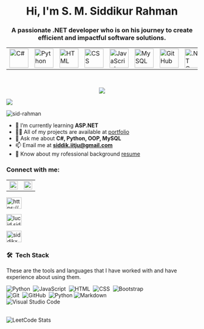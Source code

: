 <h1 align="center">Hi, I'm S. M. Siddikur Rahman</h1>
<h3 align="center">A passionate .NET developer who is on his journey to create efficient and impactful software solutions.</h3>

<!-- profile-technology-icons -->
<!-- https://marwin1991.github.io/profile-technology-icons/ -->
<div align="center">
	<table>
		<tr>
			<td><img width="50" src="https://user-images.githubusercontent.com/25181517/121405384-444d7300-c95d-11eb-959f-913020d3bf90.png" alt="C#" title="C#"/></td>
			<td><img width="50" src="https://user-images.githubusercontent.com/25181517/183423507-c056a6f9-1ba8-4312-a350-19bcbc5a8697.png" alt="Python" title="Python"/></td>
			<td><img width="50" src="https://user-images.githubusercontent.com/25181517/192158954-f88b5814-d510-4564-b285-dff7d6400dad.png" alt="HTML" title="HTML"/></td>
			<td><img width="50" src="https://user-images.githubusercontent.com/25181517/183898674-75a4a1b1-f960-4ea9-abcb-637170a00a75.png" alt="CSS" title="CSS"/></td>
			<td><img width="50" src="https://user-images.githubusercontent.com/25181517/117447155-6a868a00-af3d-11eb-9cfe-245df15c9f3f.png" alt="JavaScript" title="JavaScript"/></td>
			<td><img width="50" src="https://user-images.githubusercontent.com/25181517/183896128-ec99105a-ec1a-4d85-b08b-1aa1620b2046.png" alt="MySQL" title="MySQL"/></td>
			<td><img width="50" src="https://user-images.githubusercontent.com/25181517/192108374-8da61ba1-99ec-41d7-80b8-fb2f7c0a4948.png" alt="GitHub" title="GitHub"/></td>
			<td><img width="50" src="https://user-images.githubusercontent.com/25181517/121405754-b4f48f80-c95d-11eb-8893-fc325bde617f.png" alt=".NET Core" title=".NET Core"/></td>
		</tr>
	</table>
</div>
<br>

<!-- Typing animation -->
<p align="center">
  <a href="https://github.com/DenverCoder1/readme-typing-svg"><img src="https://readme-typing-svg.herokuapp.com?lines=Engineering+Student;Problem+Solving;Communication;Innovation&center=true&width=500&height=50"></a>
</p>

<!-- img for right side -->
<img src="https://res.cloudinary.com/superfolio/image/upload/v1620689979/68747470733a2f2f692e70696e696d672e636f6d2f6f726967696e616c732f63362f33332f63322f63363333633230656465383266306530636564376435373064626533613166332e676966_yjuh2s.gif"/>

<!-- ### Profile Visitors  -->
<p align="left"> <img src="https://komarev.com/ghpvc/?username=sid-rahman&label=Profile%20views&color=0e75b6&style=flat" alt="sid-rahman" /> </p>

- 🌱 I’m currently learning **ASP.NET**
- 👨‍💻 All of my projects are available at [portfolio](https://sid-rahman.github.io/)
- 💬 Ask me about **C#, Python, OOP, MySQL**
- 📫 Email me at **siddik.iitju@gmail.com**
- 📄 Know about my rofessional background [resume](https://drive.google.com/file/d/12X5sJGfWdMHsaPSZSY0EddHctEUac4xq/view?usp=sharing)

### Connect with me:
<div align="left">
	<table>
		<tr>
			<td><a href="https://www.linkedin.com/in/siddik-iitju">
      <img alt="Imtiaj's Linkedin" width="22px" src="https://cdn.jsdelivr.net/npm/simple-icons@v3/icons/linkedin.svg" /></a>
      </td>
			<td><a href="https://www.instagram.com/lucid.sid">
      <img alt="Imtiaj's Instagram" width="22px" src="https://cdn.jsdelivr.net/npm/simple-icons@v3/icons/instagram.svg" /></a>
      </td>
      </tr>
	</table>
</div>

<p align="left">
<a href="https://linkedin.com/in/https://www.linkedin.com/in/siddikx/" target="blank"><img align="center" src="https://raw.githubusercontent.com/rahuldkjain/github-profile-readme-generator/master/src/images/icons/Social/linked-in-alt.svg" alt="https://www.linkedin.com/in/siddikx/" height="30" width="40" /></a>

<a href="https://instagram.com/lucid.sid" target="blank"><img align="center" src="https://raw.githubusercontent.com/rahuldkjain/github-profile-readme-generator/master/src/images/icons/Social/instagram.svg" alt="lucid.sid" height="30" width="40" /></a>

<a href="https://www.leetcode.com/siddikx" target="blank"><img align="center" src="https://raw.githubusercontent.com/rahuldkjain/github-profile-readme-generator/master/src/images/icons/Social/leet-code.svg" alt="siddikx" height="30" width="40" /></a>

<!--
<a href="https://fb.com/fakeplastictreee" target="blank"><img align="center" src="https://raw.githubusercontent.com/rahuldkjain/github-profile-readme-generator/master/src/images/icons/Social/facebook.svg" alt="fakeplastictreee" height="30" width="40" /></a>

<a href="https://twitter.com/siddik" target="blank"><img align="center" src="https://raw.githubusercontent.com/rahuldkjain/github-profile-readme-generator/master/src/images/icons/Social/twitter.svg" alt="siddik" height="30" width="40" /></a>

<a href="https://www.youtube.com/c/siddik" target="blank"><img align="center" src="https://raw.githubusercontent.com/rahuldkjain/github-profile-readme-generator/master/src/images/icons/Social/youtube.svg" alt="siddik" height="30" width="40" /></a>

-->

</p>

### 🛠 &nbsp;Tech Stack

These are the tools and languages that I have worked with and have experience about using them.

![Python](https://img.shields.io/badge/-Python-05122A?style=flat&logo=python)&nbsp;
![JavaScript](https://img.shields.io/badge/-JavaScript-05122A?style=flat&logo=javascript)&nbsp;
![HTML](https://img.shields.io/badge/-HTML-05122A?style=flat&logo=HTML5)&nbsp;
![CSS](https://img.shields.io/badge/-CSS-05122A?style=flat&logo=CSS3&logoColor=1572B6)&nbsp;
![Bootstrap](https://img.shields.io/badge/-Bootstrap-05122A?style=flat&logo=bootstrap&logoColor=563D7C)\
![Git](https://img.shields.io/badge/-Git-05122A?style=flat&logo=git)&nbsp;
![GitHub](https://img.shields.io/badge/-GitHub-05122A?style=flat&logo=github)&nbsp;
![Python](https://img.shields.io/badge/-Python-05122A?style=flat&logo=python)
![Markdown](https://img.shields.io/badge/-Markdown-05122A?style=flat&logo=markdown)\
![Visual Studio Code](https://img.shields.io/badge/-Visual%20Studio%20Code-05122A?style=flat&logo=visual-studio-code&logoColor=007ACC)&nbsp;
<br/> <br/>

<!-- ### LeetCode  -->
<!-- https://leetcard.jacoblin.cool/ -->
![LeetCode Stats](https://leetcard.jacoblin.cool/siddikx?theme=nord&font=Noto%20Sans)
